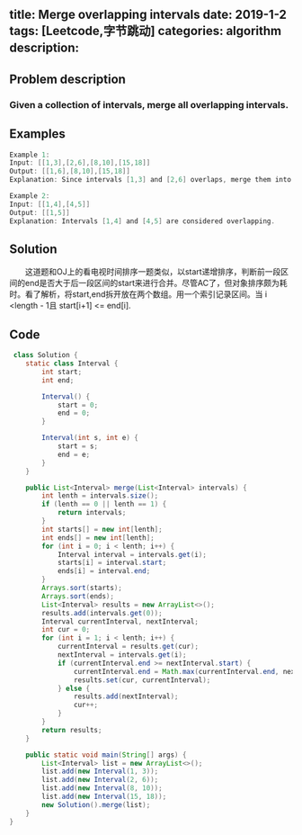 title:  Merge overlapping intervals
date: 2019-1-2
tags: [Leetcode,字节跳动]
categories: algorithm
description: 　　
---
## Problem description
  ### Given a collection of intervals, merge all overlapping intervals.
 ## Examples
``` java
Example 1:
Input: [[1,3],[2,6],[8,10],[15,18]]
Output: [[1,6],[8,10],[15,18]]
Explanation: Since intervals [1,3] and [2,6] overlaps, merge them into [1,6].
```
```java
Example 2:
Input: [[1,4],[4,5]]
Output: [[1,5]]
Explanation: Intervals [1,4] and [4,5] are considered overlapping.
```

## Solution
　　这道题和OJ上的看电视时间排序一题类似，以start递增排序，判断前一段区间的end是否大于后一段区间的start来进行合并。尽管AC了，但对象排序颇为耗时。看了解析，将start,end拆开放在两个数组。用一个索引记录区间。当 i <length - 1且 start[i+1] <= end[i].

## Code

```java
 class Solution {
    static class Interval {
        int start;
        int end;

        Interval() {
            start = 0;
            end = 0;
        }

        Interval(int s, int e) {
            start = s;
            end = e;
        }
    }

    public List<Interval> merge(List<Interval> intervals) {
        int lenth = intervals.size();
        if (lenth == 0 || lenth == 1) {
            return intervals;
        }
        int starts[] = new int[lenth];
        int ends[] = new int[lenth];
        for (int i = 0; i < lenth; i++) {
            Interval interval = intervals.get(i);
            starts[i] = interval.start;
            ends[i] = interval.end;
        }
        Arrays.sort(starts);
        Arrays.sort(ends);
        List<Interval> results = new ArrayList<>();
        results.add(intervals.get(0));
        Interval currentInterval, nextInterval;
        int cur = 0;
        for (int i = 1; i < lenth; i++) {
            currentInterval = results.get(cur);
            nextInterval = intervals.get(i);
            if (currentInterval.end >= nextInterval.start) {
                currentInterval.end = Math.max(currentInterval.end, nextInterval.end);
                results.set(cur, currentInterval);
            } else {
                results.add(nextInterval);
                cur++;
            }
        }
        return results;
    }

    public static void main(String[] args) {
        List<Interval> list = new ArrayList<>();
        list.add(new Interval(1, 3));
        list.add(new Interval(2, 6));
        list.add(new Interval(8, 10));
        list.add(new Interval(15, 18));
        new Solution().merge(list);
    }
}

```